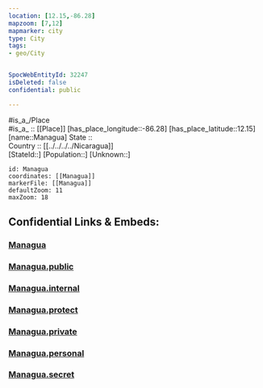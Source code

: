 ```yaml
---
location: [12.15,-86.28] 
mapzoom: [7,12] 
mapmarker: city 
type: City
tags:
- geo/City


SpocWebEntityId: 32247
isDeleted: false
confidential: public

---
```

#is_a_/Place  
#is_a_ :: [[Place]] 
[has_place_longitude::-86.28] 
[has_place_latitude::12.15] 
[name::Managua] 
State ::  
Country :: [[../../../../Nicaragua]]  
[StateId::] 
[Population::] 
[Unknown::] 


```leaflet
id: Managua
coordinates: [[Managua]] 
markerFile: [[Managua]] 
defaultZoom: 11 
maxZoom: 18
```


## Confidential Links & Embeds: 

### [Managua](/_Standards/Earth/Continent/America~Central/Nicaragua/departments~Nicaragua/Managua/City/Managua.md) 

### [Managua.public](/_public/Earth/Continent/America~Central/Nicaragua/departments~Nicaragua/Managua/City/Managua.public.md) 

### [Managua.internal](/_internal/Earth/Continent/America~Central/Nicaragua/departments~Nicaragua/Managua/City/Managua.internal.md) 

### [Managua.protect](/_protect/Earth/Continent/America~Central/Nicaragua/departments~Nicaragua/Managua/City/Managua.protect.md) 

### [Managua.private](/_private/Earth/Continent/America~Central/Nicaragua/departments~Nicaragua/Managua/City/Managua.private.md) 

### [Managua.personal](/_personal/Earth/Continent/America~Central/Nicaragua/departments~Nicaragua/Managua/City/Managua.personal.md) 

### [Managua.secret](/_secret/Earth/Continent/America~Central/Nicaragua/departments~Nicaragua/Managua/City/Managua.secret.md)


